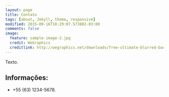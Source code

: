 ```yaml
---
layout: page
title: Contato
tags: [about, Jekyll, theme, responsive]
modified: 2015-09-16T18:29:07.573882-03:00
comments: false
image:
  feature: sample-image-2.jpg
  credit: WeGraphics
  creditlink: http://wegraphics.net/downloads/free-ultimate-blurred-background-pack/
---
```


Texto.

## Informações:

* +55 (63) 1234-5678.
